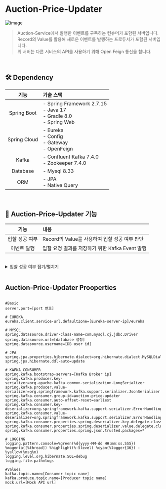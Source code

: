 # Auction-Price-Updater
![image](https://user-images.githubusercontent.com/119636839/267495758-ed712910-fd75-4f59-bda0-8ca1dff81322.png)
> Auction-Service에서 발행한 이벤트를 구독하는 컨슈머가 포함된 서버입니다.<br> 
> Record의 Value를 활용해 새로운 이벤트를 발행하는 프로듀서가 포함된 서버입니다.<br> 
> 위 서버는 다른 서비스의 API를 사용하기 위해 Open Feign 통신을 합니다.
<br>


## 🛠️ Dependency
|       기능       | 기술 스택                                                                       |
|:--------------:|:----------------------------------------------------------------------------|
|  Spring Boot   | - Spring Framework 2.7.15<br> - Java 17 <br> - Gradle 8.0 <br> - Spring Web |
|  Spring Cloud  | - Eureka <br> - Config <br> - Gateway <br> - OpenFeign        |
|Kafka|- Confluent Kafka 7.4.0<br> - Zookeeper 7.4.0 |
|    Database    | - Mysql 8.33                      |
|      ORM       | - JPA <br>- Native Query          |

<br>

## 📝 Auction-Price-Updater 기능

|   기능   | 내용                                                                                                 |
|:------:|:---------------------------------------------------------------------------------------------------|
|  입찰 성공 여부     | Record의 Value를 사용하여 입찰 성공 여부 판단     |
|  이벤트 발행        | 입찰 요청 결과를 저장하기 위한 Kafka Event 발행   |

<br>

<details>
<summary> 입찰 성공 여부  접기/펼치기</summary>

<h3> ConsumerRecord<String, KafkaDTO> </h3>

<table>
    <tr>
        <td> Name </td>
        <td> Type </td>
    </tr>
    <tr>
        <td> userId </td>
        <td> Long </td>
    </tr>
    <tr>
        <td> productId </td>
        <td> Long </td>
    </tr>
    <tr>
        <td> price </td>
        <td> String </td>
    </tr>
    <tr>
        <td> password </td>
        <td> String </td>
    </tr>
    <tr>
        <td> time </td>
        <td> LocalDateTime </td>
    </tr>
</table>

<h3> ProducerRecord<Long, SendToHisotryDTO> </h3>
<table>
    <tr>
        <td> Name </td>
        <td> Type </td>
    </tr>
    <tr>
        <td> bidUserId </td>
        <td> Long </td>
    </tr>
    <tr>
        <td> productId </td>
        <td> Long </td>
    </tr>
    <tr>
        <td> productName </td>
        <td> String </td>
    </tr>
    <tr>
        <td> productImage </td>
        <td> String </td>
    </tr>
    <tr>
        <td> bidPrice </td>
        <td> String </td>
    </tr>
    <tr>
        <td> userEmail </td>
        <td> String </td>
    </tr>
    <tr>
        <td> bidStatus </td>
        <td> String </td>
    </tr>
    <tr>
        <td> bidTime </td>
        <td> LocalDateTime </td>
    </tr>
</table>
<br>

```
- userId를 사용하여 Event 발행에 필요한 user 정보 요청

- productId를 사용하여 DB에서 상품 조회
  상품의 현재 입찰가가 입찰 요청 금액보다 높을 경우 입찰 실패
  상품의 현재 입찰자와 입찰 요청자가 같을 경우 입찰 실패

- 입찰에 성공한 경우 Mock API에 기존 입찰자, 현재 입찰자의 사용 가능 금액 변경 요청
  입찰에 성공한 경우 상품의 경매 정보 변경

- 입찰 요청 기록을 위한 Kafka Event 발행
  (같은 상품은 같은 파티션에 전달될 수 있도록 설정)

```
</details>
<br>



## Auction-Price-Updater Prooperties

```properties

#Basic
server.port=[port 번호]

# EUREKA
eureka.client.service-url.defaultZone=[Eureka-server-ip]/eureka

# MYSQL
spring.datasource.driver-class-name=com.mysql.cj.jdbc.Driver
spring.datasource.url=[database 설정]
spring.datasource.username=[DB user id]

# JPA
spring.jpa.properties.hibernate.dialect=org.hibernate.dialect.MySQLDialect
spring.jpa.hibernate.ddl-auto=update

# KAFKA CONSUMER
spring.kafka.bootstrap-servers=[Kafka Broker ip]
spring.kafka.producer.key-serializer=org.apache.kafka.common.serialization.LongSerializer
spring.kafka.producer.value-serializer=org.springframework.kafka.support.serializer.JsonSerializer
spring.kafka.consumer.group-id=auction-price-updater
spring.kafka.consumer.auto-offset-reset=earliest
spring.kafka.consumer.key-deserializer=org.springframework.kafka.support.serializer.ErrorHandlingDeserializer
spring.kafka.consumer.value-deserializer=org.springframework.kafka.support.serializer.ErrorHandlingDeserializer
spring.kafka.consumer.properties.spring.deserializer.key.delegate.class=org.apache.kafka.common.serialization.StringDeserializer
spring.kafka.consumer.properties.spring.deserializer.value.delegate.class=org.springframework.kafka.support.serializer.JsonDeserializer
spring.kafka.consumer.properties.spring.json.trusted.packages=*

# LOGGING
logging.pattern.console=%green(%d{yyyy-MM-dd HH:mm:ss.SSS}) %magenta([%thread]) %highlight(%-5level) %cyan(%logger{36}) - %yellow(%msg%n)
logging.level.org.hibernate.SQL=debug
logging.file.path=logs

#Values
kafka.topic.name=[Consumer topic name]
kafka.produce.topic.name=[Producer topic name]
mock.url=[Mock API url]
```


